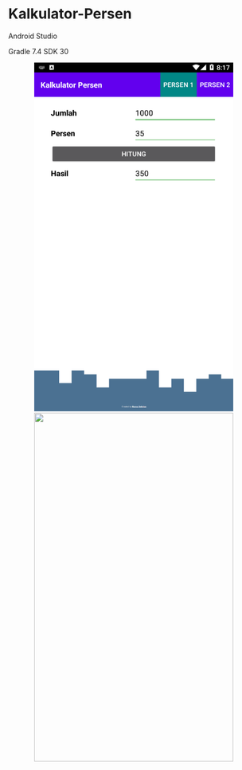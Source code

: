 # Kalkulator-Persen

Android Studio

Gradle 7.4
SDK 30

<div>
  <center>
    <img src=https://github.com/romadebrian/Kalkulator-Persen/blob/main/Screenshot_20220110-201730.png width=400 height=700 />
    <img src=https://github.com/romadebrian/Kalkulator-Persen/blob/main/Screenshot_20220110-201802.png.png width=400 height=700 />
</div>
